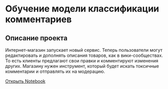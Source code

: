 # Обучение модели классификации комментариев
## Описание проекта

Интернет-магазин запускает новый сервис. Теперь пользователи могут редактировать и дополнять описания товаров, как в вики-сообществах. То есть клиенты предлагают свои правки и комментируют изменения других. Магазину нужен инструмент, который будет искать токсичные комментарии и отправлять их на модерацию.

[Открыть Notebook](https://github.com/S1udent/yandex-practicum/blob/main/13-Обучение%20модели%20классификации%20комментариев/Обучение%20модели%20классификации%20комментариев.ipynb)
